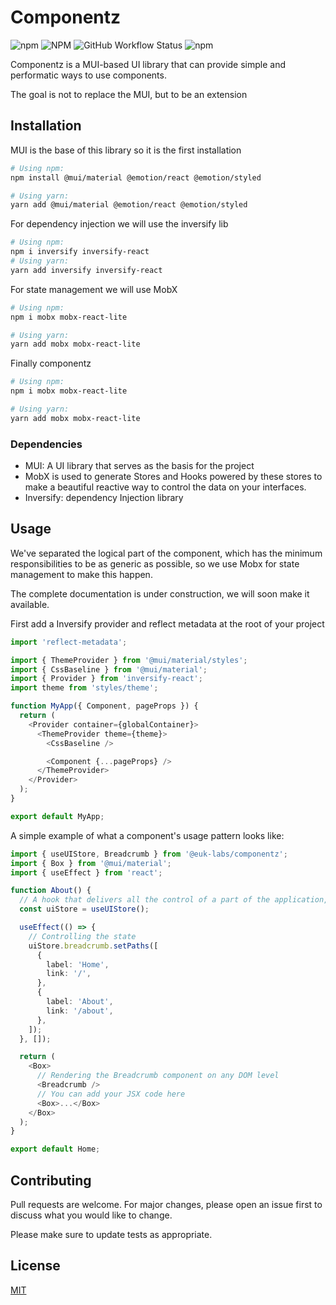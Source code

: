 # Componentz

![npm](https://img.shields.io/npm/v/@euk-labs/componentz)
![NPM](https://img.shields.io/npm/l/@euk-labs/componentz)
![GitHub Workflow Status](https://img.shields.io/github/workflow/status/Eureka-Shoulders/componentz/CI)
![npm](https://img.shields.io/npm/dw/@euk-labs/componentz)

Componentz is a MUI-based UI library that can provide simple and performatic ways to use components.

The goal is not to replace the MUI, but to be an extension

## Installation

MUI is the base of this library so it is the first installation

```bash
# Using npm:
npm install @mui/material @emotion/react @emotion/styled

# Using yarn:
yarn add @mui/material @emotion/react @emotion/styled
```

For dependency injection we will use the inversify lib

```bash
# Using npm:
npm i inversify inversify-react
# Using yarn:
yarn add inversify inversify-react
```

For state management we will use MobX

```bash
# Using npm:
npm i mobx mobx-react-lite

# Using yarn:
yarn add mobx mobx-react-lite
```

Finally componentz

```bash
# Using npm:
npm i mobx mobx-react-lite

# Using yarn:
yarn add mobx mobx-react-lite
```

### Dependencies

- MUI: A UI library that serves as the basis for the project
- MobX is used to generate Stores and Hooks powered by these stores to make a beautiful reactive way to control the data on your interfaces.
- Inversify: dependency Injection library

## Usage

We've separated the logical part of the component, which has the minimum responsibilities to be as generic as possible, so we use Mobx for state management to make this happen.

The complete documentation is under construction, we will soon make it available.

First add a Inversify provider and reflect metadata at the root of your project

```ts
import 'reflect-metadata';

import { ThemeProvider } from '@mui/material/styles';
import { CssBaseline } from '@mui/material';
import { Provider } from 'inversify-react';
import theme from 'styles/theme';

function MyApp({ Component, pageProps }) {
  return (
    <Provider container={globalContainer}>
      <ThemeProvider theme={theme}>
        <CssBaseline />

        <Component {...pageProps} />
      </ThemeProvider>
    </Provider>
  );
}

export default MyApp;
```

A simple example of what a component's usage pattern looks like:

```ts
import { useUIStore, Breadcrumb } from '@euk-labs/componentz';
import { Box } from '@mui/material';
import { useEffect } from 'react';

function About() {
  // A hook that delivers all the control of a part of the application, in this case the UI
  const uiStore = useUIStore();

  useEffect(() => {
    // Controlling the state
    uiStore.breadcrumb.setPaths([
      {
        label: 'Home',
        link: '/',
      },
      {
        label: 'About',
        link: '/about',
      },
    ]);
  }, []);

  return (
    <Box>
      // Rendering the Breadcrumb component on any DOM level
      <Breadcrumb />
      // You can add your JSX code here
      <Box>...</Box>
    </Box>
  );
}

export default Home;
```

## Contributing

Pull requests are welcome. For major changes, please open an issue first to discuss what you would like to change.

Please make sure to update tests as appropriate.

## License

[MIT](https://choosealicense.com/licenses/mit/)
